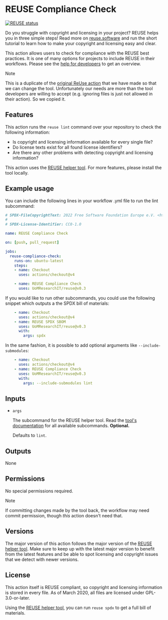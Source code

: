 <!--
SPDX-FileCopyrightText: 2020 Free Software Foundation Europe e.V. <https://fsfe.org>

SPDX-License-Identifier: GPL-3.0-or-later
-->

# REUSE Compliance Check

[![REUSE status](https://api.reuse.software/badge/github.com/fsfe/reuse-action)](https://api.reuse.software/info/github.com/fsfe/reuse-action)

Do you struggle with copyright and licensing in your project? REUSE helps you in three simple steps! Read more on [reuse.software](https://reuse.software) and run the short tutorial to learn how to make your copyright and licensing easy and clear.

This action allows users to check for compliance with the REUSE best practices. It is one of many options for projects to include REUSE in their workflows. Please see the [help for developers](https://reuse.software/dev/) to get an overview.

> [!NOTE]
> This is a duplicate of the [original ReUse action](/fsfe/reuse-action) that we have made so that we can change the tool.  Unfortunately our needs are more than the tool developers are willing to accept (e.g. ignoring files is just not allowed in their action). So we copied it.

## Features

This action runs the `reuse lint` command over your repository to check the following information:

* Is copyright and licensing information available for every single file?
* Do license texts exist for all found license identifiers?
* Are there any other problems with detecting copyright and licensing information?

This action uses the [REUSE helper tool](https://github.com/fsfe/reuse-tool). For more features, please install the tool locally.

## Example usage

You can include the following lines in your workflow .yml file to run the lint subcommand:

```yml
# SPDX-FileCopyrightText: 2022 Free Software Foundation Europe e.V. <https://fsfe.org>
#
# SPDX-License-Identifier: CC0-1.0

name: REUSE Compliance Check

on: [push, pull_request]

jobs:
  reuse-compliance-check:
    runs-on: ubuntu-latest
    steps:
    - name: Checkout
      uses: actions/checkout@v4

    - name: REUSE Compliance Check
      uses: UoMResearchIT/reuse@v0.3
```

If you would like to run other subcommands, you could use the following snippet which outputs a the SPDX bill of materials:

```yml
    - name: Checkout
      uses: actions/checkout@v4
    - name: REUSE SPDX SBOM
      uses: UoMResearchIT/reuse@v0.3
      with:
        args: spdx
```

In the same fashion, it is possible to add optional arguments like `--include-submodules`:

```yml
    - name: Checkout
      uses: actions/checkout@v4
    - name: REUSE Compliance Check
      uses: UoMResearchIT/reuse@v0.3
      with:
        args: --include-submodules lint
```

## Inputs
* `args`

  The subcommand for the REUSE helper tool. Read the [tool's documentation](https://reuse.readthedocs.io/) for all available subcommands.
  **Optional.**

  Defaults to `lint`.

## Outputs
None

## Permissions
No special permissions required.

> [!NOTE]
> If committing changes made by the tool back, the workflow may need commit permission, though _this_ action doesn't need that.

## Versions

The major version of this action follows the major version of the [REUSE helper tool](https://github.com/fsfe/reuse-tool). Make sure to keep up with the latest major version to benefit from the latest features and be able to spot licensing and copyright issues that we detect with newer versions.

## License

This action itself is REUSE compliant, so copyright and licensing information is stored in every file. As of March 2020, all files are licensed under GPL-3.0-or-later.

Using the [REUSE helper tool](https://github.com/fsfe/reuse-tool), you can run `reuse spdx` to get a full bill of materials.